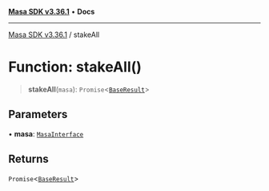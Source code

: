 [**Masa SDK v3.36.1**](../README.md) • **Docs**

***

[Masa SDK v3.36.1](../globals.md) / stakeAll

# Function: stakeAll()

> **stakeAll**(`masa`): `Promise`\<[`BaseResult`](../interfaces/BaseResult.md)\>

## Parameters

• **masa**: [`MasaInterface`](../interfaces/MasaInterface.md)

## Returns

`Promise`\<[`BaseResult`](../interfaces/BaseResult.md)\>
